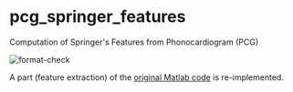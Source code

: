 # pcg_springer_features
Computation of Springer's Features from Phonocardiogram (PCG)

![format-check](https://github.com/DeepPSP/pcg_springer_features/actions/workflows/check-formatting.yml/badge.svg)

A part (feature extraction) of the [original Matlab code](https://physionet.org/content/hss/1.0/) is re-implemented.
